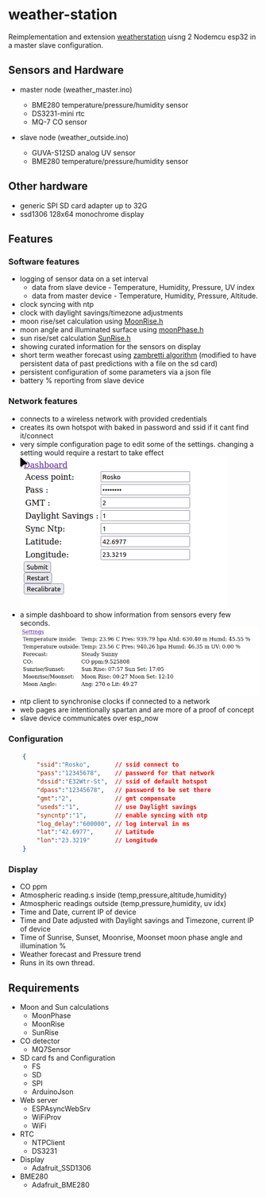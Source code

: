 # weather-station
Reimplementation and extension [weatherstation](https://github.com/fandonov/weatherstation) 
uisng 2 Nodemcu esp32 in a master slave configuration.

## Sensors and Hardware
 - master node (weather_master.ino)
   - BME280 temperature/pressure/humidity sensor
   - DS3231-mini rtc
   - MQ-7 CO sensor

 - slave node (weather_outside.ino)
   - GUVA-S12SD analog UV sensor
   - BME280 temperature/pressure/humidity sensor


## Other hardware
 - generic SPI SD card adapter up to 32G
 - ssd1306 128x64 monochrome display

## Features
### Software features
 - logging of sensor data on a set interval
    - data from slave device - Temperature, Humidity, Pressure, UV index
    - data from master device - Temperature, Humidity, Pressure, Altitude.
 - clock syncing with ntp
 - clock with daylight savings/timezone adjustments
 - moon rise/set calculation using [MoonRise.h](https://www.arduino.cc/reference/en/libraries/moonrise/)
 - moon angle and illuminated surface using [moonPhase.h](https://www.arduino.cc/reference/en/libraries/moonphase/)
 - sun rise/set calculation [SunRise.h](https://www.arduino.cc/reference/en/libraries/sunrise/)
 - showing curated information for the sensors on display
 - short term weather forecast using [zambretti algorithm](https://github.com/fandonov/weatherstation/blob/master/weather-station.ino) 
   (modified to have persistent data of past predictions with a file on the sd card)
 - persistent configuration of some parameters via a json file
 - battery % reporting from slave device

### Network features
 - connects to a wireless network with provided credentials
 - creates its own hotspot with baked in password and ssid if it cant find
   it/connect
 - very simple configuration page to edit some of the settings.
   changing a setting would require a restart to take effect
    ![Configuration](img/Settings.png)
 - a simple dashboard to show information from sensors every few seconds.
    ![Dashboard](img/Dashboard.png)
 - ntp client to synchronise clocks if connected to a network
 - web pages are intentionally spartan and are more of a proof of concept
 - slave device communicates over esp_now

### Configuration
``` json
    {
        "ssid":"Rosko",       // ssid connect to
        "pass":"12345678",    // password for that network
        "dssid":"E32Wtr-St",  // ssid of default hotspot
        "dpass":"12345678",   // password to be set there
        "gmt":"2",            // gmt compensate
        "useds":"1",          // use Daylight savings
        "syncntp":"1",        // enable syncing with ntp
        "log_delay":"600000", // log interval in ms
        "lat":"42.6977",      // Latitude
        "lon":"23.3219"       // Longitude
    }
```

### Display
 - CO ppm
 - Atmospheric reading.s inside  (temp,pressure,altitude,humidity)
 - Atmospheric readings outside (temp,pressure,humidity, uv idx)
 - Time and Date, current IP of device
 - Time and Date adjusted with Daylight savings and Timezone, current IP of device
 - Time of Sunrise, Sunset, Moonrise, Moonset moon phase angle and illumination %
 - Weather forecast and Pressure trend
 - Runs in its own thread.

## Requirements
 - Moon and Sun calculations
    - MoonPhase
    - MoonRise
    - SunRise
 - CO detector
    - MQ7Sensor
 - SD card fs and Configuration
    - FS
    - SD
    - SPI
    - ArduinoJson
 - Web server
    - ESPAsyncWebSrv 
    - WiFiProv
    - WiFi
 - RTC
    - NTPClient
    - DS3231
 - Display
    - Adafruit_SSD1306
 - BME280
    - Adafruit_BME280
